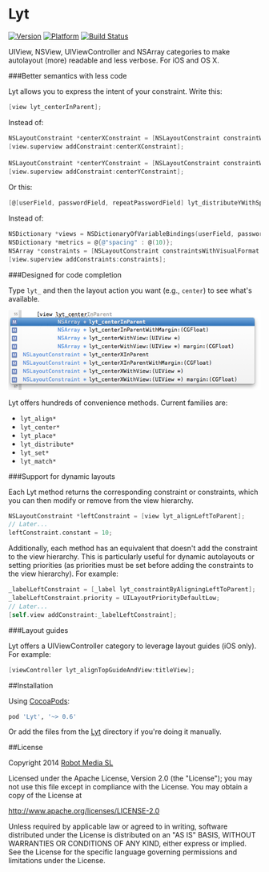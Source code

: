 Lyt
===
[![Version](https://cocoapod-badges.herokuapp.com/v/Lyt/badge.png)](http://cocoadocs.org/docsets/Lyt) [![Platform](https://cocoapod-badges.herokuapp.com/p/Lyt/badge.png)](http://cocoadocs.org/docsets/Lyt) [![Build Status](https://travis-ci.org/robotmedia/Lyt.png)](https://travis-ci.org/robotmedia/Lyt)

UIView, NSView, UIViewController and NSArray categories to make autolayout (more) readable and less verbose. For iOS and OS X.

###Better semantics with less code

Lyt allows you to express the intent of your constraint. Write this:

```objective-c
[view lyt_centerInParent];
```

Instead of:

```objective-c
NSLayoutConstraint *centerXConstraint = [NSLayoutConstraint constraintWithItem:view attribute:NSLayoutAttributeCenterX relatedBy:NSLayoutRelationEqual toItem:view.superview attribute:NSLayoutAttributeCenterX multiplier:1.0 constant:0];
[view.superview addConstraint:centerXConstraint];

NSLayoutConstraint *centerYConstraint = [NSLayoutConstraint constraintWithItem:view attribute:NSLayoutAttributeCenterY relatedBy:NSLayoutRelationEqual toItem:view2 attribute:NSLayoutAttributeCenterY multiplier:1.0 constant:0];
[view.superview addConstraint:centerYConstraint];
```

Or this:

```objective-c
[@[userField, passwordField, repeatPasswordField] lyt_distributeYWithSpacing:10];
```

Instead of:

```objective-c
NSDictionary *views = NSDictionaryOfVariableBindings(userField, passwordField, repeatPasswordField);
NSDictionary *metrics = @{@"spacing" : @(10)};
NSArray *constraints = [NSLayoutConstraint constraintsWithVisualFormat:@"V:[userField]-spacing-[passwordField]-spacing-[repeatPasswordField]" options:kNilOptions metrics:metrics views:views];
[view.superview addConstraints:constraints];
```

###Designed for code completion

Type `lyt_` and then the layout action you want (e.g., `center`) to see what's available.

![Code completion screenshot](Assets/autocomplete.png)

Lyt offers hundreds of convenience methods. Current families are:

* `lyt_align*`
* `lyt_center*`
* `lyt_place*`
* `lyt_distribute*`
* `lyt_set*`
* `lyt_match*`

###Support for dynamic layouts

Each Lyt method returns the corresponding constraint or constraints, which you can then modify or remove from the view hierarchy.

```objective-c
NSLayoutConstraint *leftConstraint = [view lyt_alignLeftToParent];
// Later...
leftConstraint.constant = 10; 
```

Additionally, each method has an equivalent that doesn't add the constraint to the view hierarchy. This is particularly useful for dynamic autolayouts or setting priorities (as priorities must be set before adding the constraints to the view hierarchy). For example:

```objective-c
_labelLeftConstraint = [_label lyt_constraintByAligningLeftToParent];
_labelLeftConstraint.priority = UILayoutPriorityDefaultLow;
// Later...
[self.view addConstraint:_labelLeftConstraint]; 
```

###Layout guides

Lyt offers a UIViewController category to leverage layout guides (iOS only). For example:

```objective-c
[viewController lyt_alignTopGuideAndView:titleView];
```

##Installation

Using [CocoaPods](http://cocoapods.org/):

```ruby
pod 'Lyt', '~> 0.6'
```

Or add the files from the [Lyt](https://github.com/robotmedia/Lyt/tree/master/Lyt) directory if you're doing it manually.

##License

 Copyright 2014 [Robot Media SL](http://www.robotmedia.net)
 
 Licensed under the Apache License, Version 2.0 (the "License");
 you may not use this file except in compliance with the License.
 You may obtain a copy of the License at
 
 http://www.apache.org/licenses/LICENSE-2.0
 
 Unless required by applicable law or agreed to in writing, software
 distributed under the License is distributed on an "AS IS" BASIS,
 WITHOUT WARRANTIES OR CONDITIONS OF ANY KIND, either express or implied.
 See the License for the specific language governing permissions and
 limitations under the License.

